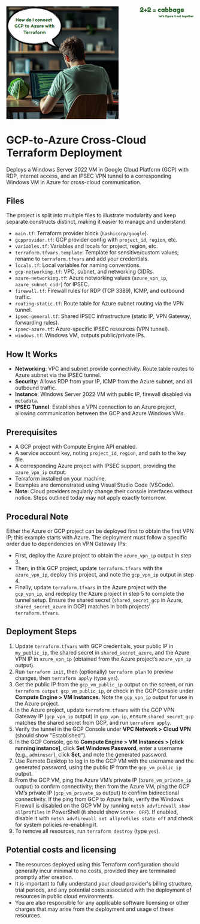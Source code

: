 <img align="right" width="150" src="https://github.com/2plus2cabbage/2plus2cabbage/blob/main/images/2plus2cabbage.png">

<img src="https://github.com/2plus2cabbage/2plus2cabbage/blob/main/images/gcp-to-azure.png" alt="gcp-to-azure" width="300" align="left">
<br clear="left">

# GCP-to-Azure Cross-Cloud Terraform Deployment

Deploys a Windows Server 2022 VM in Google Cloud Platform (GCP) with RDP, internet access, and an IPSEC VPN tunnel to a corresponding Windows VM in Azure for cross-cloud communication.

## Files
The project is split into multiple files to illustrate modularity and keep separate constructs distinct, making it easier to manage and understand.
- `main.tf`: Terraform provider block (`hashicorp/google`).
- `gcpprovider.tf`: GCP provider config with `project_id`, `region`, etc.
- `variables.tf`: Variables and locals for project, region, etc.
- `terraform.tfvars.template`: Template for sensitive/custom values; rename to `terraform.tfvars` and add your credentials.
- `locals.tf`: Local variables for naming conventions.
- `gcp-networking.tf`: VPC, subnet, and networking CIDRs.
- `azure-networking.tf`: Azure networking values (`azure_vpn_ip`, `azure_subnet_cidr`) for IPSEC.
- `firewall.tf`: Firewall rules for RDP (TCP 3389), ICMP, and outbound traffic.
- `routing-static.tf`: Route table for Azure subnet routing via the VPN tunnel.
- `ipsec-general.tf`: Shared IPSEC infrastructure (static IP, VPN Gateway, forwarding rules).
- `ipsec-azure.tf`: Azure-specific IPSEC resources (VPN tunnel).
- `windows.tf`: Windows VM, outputs public/private IPs.

## How It Works
- **Networking**: VPC and subnet provide connectivity. Route table routes to Azure subnet via the IPSEC tunnel.
- **Security**: Allows RDP from your IP, ICMP from the Azure subnet, and all outbound traffic.
- **Instance**: Windows Server 2022 VM with public IP, firewall disabled via `metadata`.
- **IPSEC Tunnel**: Establishes a VPN connection to an Azure project, allowing communication between the GCP and Azure Windows VMs.

## Prerequisites
- A GCP project with Compute Engine API enabled.
- A service account key, noting `project_id`, `region`, and path to the key file.
- A corresponding Azure project with IPSEC support, providing the `azure_vpn_ip` output.
- Terraform installed on your machine.
- Examples are demonstrated using Visual Studio Code (VSCode).
- **Note**: Cloud providers regularly change their console interfaces without notice. Steps outlined today may not apply exactly tomorrow.

## Procedural Note
Either the Azure or GCP project can be deployed first to obtain the first VPN IP; this example starts with Azure. The deployment must follow a specific order due to dependencies on VPN Gateway IPs:
- First, deploy the Azure project to obtain the `azure_vpn_ip` output in step 3.
- Then, in this GCP project, update `terraform.tfvars` with the `azure_vpn_ip`, deploy this project, and note the `gcp_vpn_ip` output in step 4.
- Finally, update `terraform.tfvars` in the Azure project with the `gcp_vpn_ip`, and redeploy the Azure project in step 5 to complete the tunnel setup.
Ensure the shared secret (`shared_secret_gcp` in Azure, `shared_secret_azure` in GCP) matches in both projects' `terraform.tfvars`.

## Deployment Steps
1. Update `terraform.tfvars` with GCP credentials, your public IP in `my_public_ip`, the shared secret in `shared_secret_azure`, and the Azure VPN IP in `azure_vpn_ip` (obtained from the Azure project’s `azure_vpn_ip` output).
2. Run `terraform init`, then (optionally) `terraform plan` to preview changes, then `terraform apply` (type `yes`).
3. Get the public IP from the `gcp_vm_public_ip` output on the screen, or run `terraform output gcp_vm_public_ip`, or check in the GCP Console under **Compute Engine > VM Instances**. Note the `gcp_vpn_ip` output for use in the Azure project.
4. In the Azure project, update `terraform.tfvars` with the GCP VPN Gateway IP (`gcp_vpn_ip` output) in `gcp_vpn_ip`, ensure `shared_secret_gcp` matches the shared secret from GCP, and run `terraform apply`.
5. Verify the tunnel in the GCP Console under **VPC Network > Cloud VPN** (should show "Established").
6. In the GCP Console, go to **Compute Engine > VM Instances > [click running instance]**, click **Set Windows Password**, enter a username (e.g., `adminuser`), click **Set**, and note the generated password.
7. Use Remote Desktop to log in to the GCP VM with the username and the generated password, using the public IP from the `gcp_vm_public_ip` output.
8. From the GCP VM, ping the Azure VM’s private IP (`azure_vm_private_ip` output) to confirm connectivity; then from the Azure VM, ping the GCP VM’s private IP (`gcp_vm_private_ip` output) to confirm bidirectional connectivity. If the ping from GCP to Azure fails, verify the Windows Firewall is disabled on the GCP VM by running `netsh advfirewall show allprofiles` in PowerShell (it should show `State: OFF`). If enabled, disable it with `netsh advfirewall set allprofiles state off` and check for system policies re-enabling it.
9. To remove all resources, run `terraform destroy` (type `yes`).

## Potential costs and licensing
- The resources deployed using this Terraform configuration should generally incur minimal to no costs, provided they are terminated promptly after creation.
- It is important to fully understand your cloud provider's billing structure, trial periods, and any potential costs associated with the deployment of resources in public cloud environments.
- You are also responsible for any applicable software licensing or other charges that may arise from the deployment and usage of these resources.